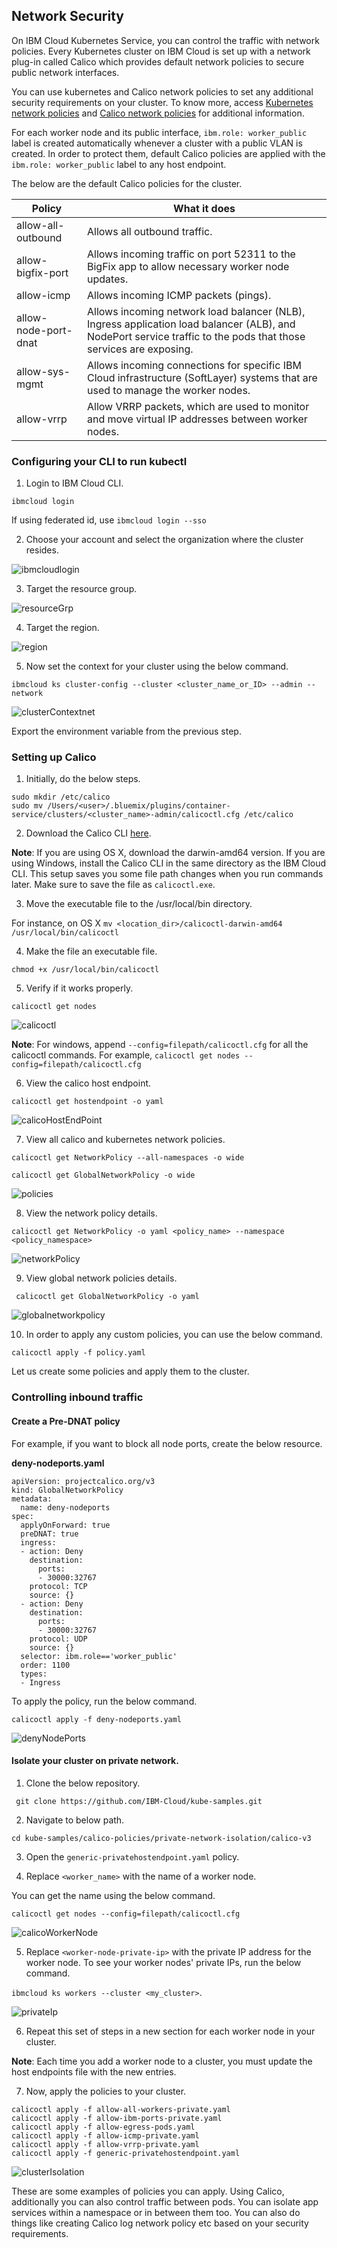 ## Network Security

On IBM Cloud Kubernetes Service, you can control the traffic with network policies. Every Kubernetes cluster on IBM Cloud is set up with a network plug-in called Calico which provides default network policies to secure public network interfaces.

You can use kubernetes and Calico network policies to set any additional security requirements on your cluster. To know more, access [Kubernetes network policies](https://kubernetes.io/docs/concepts/services-networking/network-policies/) and [Calico network policies](https://docs.projectcalico.org/v3.3/getting-started/bare-metal/policy/) for additional information.

For each worker node and its public interface, `ibm.role: worker_public` label is created automatically whenever a cluster with a public VLAN is created. In order to protect them, default Calico policies are applied with the `ibm.role: worker_public` label to any host endpoint.

The below are the default Calico policies for the cluster.

| Policy | What it does |
| ---- | --- |
| allow-all-outbound | Allows all outbound traffic. |
| allow-bigfix-port | Allows incoming traffic on port 52311 to the BigFix app to allow necessary worker node updates. |
| allow-icmp | Allows incoming ICMP packets (pings). |
| allow-node-port-dnat | Allows incoming network load balancer (NLB), Ingress application load balancer (ALB), and NodePort service traffic to the pods that those services are exposing. |
| allow-sys-mgmt | Allows incoming connections for specific IBM Cloud infrastructure (SoftLayer) systems that are used to manage the worker nodes. |
| allow-vrrp | Allow VRRP packets, which are used to monitor and move virtual IP addresses between worker nodes. |

### Configuring your CLI to run kubectl

1. Login to IBM Cloud CLI.

`ibmcloud login`

If using federated id, use `ibmcloud login --sso`

2. Choose your account and select the organization where the cluster resides.

![ibmcloudlogin](ibmcloudlogin.png)

3. Target the resource group.

![resourceGrp](resourceGrp.png)

4. Target the region.

![region](region.png)

5. Now set the context for your cluster using the below command.

`ibmcloud ks cluster-config --cluster <cluster_name_or_ID> --admin --network`

![clusterContextnet](clusterContextnet.png)

Export the environment variable from the previous step.

### Setting up Calico

1. Initially, do the below steps.

```
sudo mkdir /etc/calico
sudo mv /Users/<user>/.bluemix/plugins/container-service/clusters/<cluster_name>-admin/calicoctl.cfg /etc/calico
```
2. Download the Calico CLI [here](https://github.com/projectcalico/calicoctl/releases).

**Note**: If you are using OS X, download the darwin-amd64 version. If you are using Windows, install the Calico CLI in the same directory as the IBM Cloud CLI. This setup saves you some file path changes when you run commands later. Make sure to save the file as `calicoctl.exe`.

3. Move the executable file to the /usr/local/bin directory.

For instance, on OS X `mv <location_dir>/calicoctl-darwin-amd64 /usr/local/bin/calicoctl`

4. Make the file an executable file.

`chmod +x /usr/local/bin/calicoctl`

5. Verify if it works properly.

`calicoctl get nodes`

![calicoctl](calicoctl.png)

**Note**: For windows, append `--config=filepath/calicoctl.cfg` for all the calicoctl commands. For example, `calicoctl get nodes --config=filepath/calicoctl.cfg`

6. View the calico host endpoint.

`calicoctl get hostendpoint -o yaml`

![calicoHostEndPoint](calicoHostEndPoint.png)

7. View all calico and kubernetes network policies.

`calicoctl get NetworkPolicy --all-namespaces -o wide`

`calicoctl get GlobalNetworkPolicy -o wide`

![policies](policies.png)

8. View the network policy details.

`calicoctl get NetworkPolicy -o yaml <policy_name> --namespace <policy_namespace>`

![networkPolicy](networkPolicy.png)

9. View global network policies details.

` calicoctl get GlobalNetworkPolicy -o yaml`

![globalnetworkpolicy](globalnetworkpolicy.png)

10. In order to apply any custom policies, you can use the below command.

`calicoctl apply -f policy.yaml`

Let us create some policies and apply them to the cluster.

### Controlling inbound traffic

#### Create a Pre-DNAT policy

For example, if you want to block all node ports, create the below resource.

**deny-nodeports.yaml**

```
apiVersion: projectcalico.org/v3
kind: GlobalNetworkPolicy
metadata:
  name: deny-nodeports
spec:
  applyOnForward: true
  preDNAT: true
  ingress:
  - action: Deny
    destination:
      ports:
      - 30000:32767
    protocol: TCP
    source: {}
  - action: Deny
    destination:
      ports:
      - 30000:32767
    protocol: UDP
    source: {}
  selector: ibm.role=='worker_public'
  order: 1100
  types:
  - Ingress
```
To apply the policy, run the below command.

`calicoctl apply -f deny-nodeports.yaml`

![denyNodePorts](denyNodePorts.png)

#### Isolate your cluster on private network.

1. Clone the below repository.

` git clone https://github.com/IBM-Cloud/kube-samples.git`

2. Navigate to below path.

`cd kube-samples/calico-policies/private-network-isolation/calico-v3`

3. Open the `generic-privatehostendpoint.yaml` policy.

4. Replace `<worker_name>` with the name of a worker node.

You can get the name using the below command.

`calicoctl get nodes --config=filepath/calicoctl.cfg`

![calicoWorkerNode](calicoWorkerNode.png)

5. Replace `<worker-node-private-ip>` with the private IP address for the worker node. To see your worker nodes' private IPs, run the below command.

`ibmcloud ks workers --cluster <my_cluster>`.

![privateIp](privateIp.png)

6. Repeat this set of steps in a new section for each worker node in your cluster.

**Note**: Each time you add a worker node to a cluster, you must update the host endpoints file with the new entries.

7. Now, apply the policies to your cluster.

```
calicoctl apply -f allow-all-workers-private.yaml
calicoctl apply -f allow-ibm-ports-private.yaml
calicoctl apply -f allow-egress-pods.yaml
calicoctl apply -f allow-icmp-private.yaml
calicoctl apply -f allow-vrrp-private.yaml
calicoctl apply -f generic-privatehostendpoint.yaml
```

![clusterIsolation](clusterIsolation.png)

These are some examples of policies you can apply. Using Calico, additionally you can also control traffic between pods. You can isolate app services within a namespace or in between them too. You can also do things like creating Calico log network policy etc based on your security requirements.
